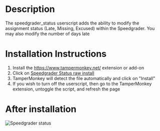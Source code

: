 # Description
The speedgrader_status userscript adds the ability to modify the assignment status (Late, Missing, Excused) within the Speedgrader. You may also modify the number of days late

# Installation Instructions
1. Install the https://www.tampermonkey.net/ extension or add-on
2. Click on [Speedgrader Status raw install](https://github.com/paulbui/canvas-tweaks/raw/master/speedgrader_status/speedgrader_status.user.js)
3. TamperMonkey will detect the file automatically and click on "Install"
5. If you wish to turn off the userscript, then go to the TamperMonkey extension, untoggle the script, and refresh the page

# After installation
![Speedgrader status](https://github.com/paulbui/canvas-tweaks/raw/master/speedgrader_status/img/speedgraderStatus.png)